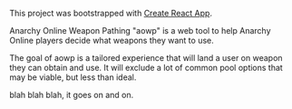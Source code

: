 This project was bootstrapped with [Create React App](https://github.com/facebook/create-react-app).

Anarchy Online Weapon Pathing "aowp" is a web tool to help Anarchy Online players decide what weapons they want to use.

The goal of aowp is a tailored experience that will land a user on weapon they can obtain and use. It will exclude a lot of common pool options that may be viable, but less than ideal.

blah blah blah, it goes on and on.
